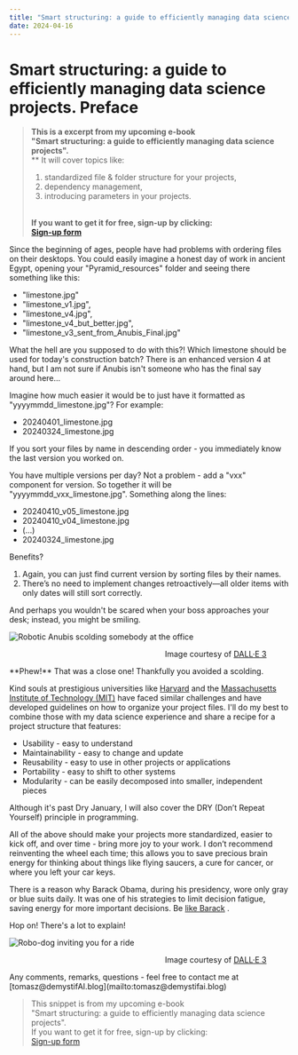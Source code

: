 ```yaml
---
title: "Smart structuring: a guide to efficiently managing data science projects. Preface"
date: 2024-04-16
---
```

<!-- MailerLite Universal -->
<script>
    (function(w,d,e,u,f,l,n){w[f]=w[f]||function(){(w[f].q=w[f].q||[])
    .push(arguments);},l=d.createElement(e),l.async=1,l.src=u,
    n=d.getElementsByTagName(e)[0],n.parentNode.insertBefore(l,n);})
    (window,document,'script','https://assets.mailerlite.com/js/universal.js','ml');
    ml('account', '908065');
</script>
<!-- End MailerLite Universal -->

# Smart structuring: a guide to efficiently managing data science projects. Preface

> **This is a excerpt from my upcoming e-book** <br>
> **"Smart structuring: a guide to efficiently managing data science projects".** <br>
> ** It will cover topics like: <ol type ="1"> <li>standardized file & folder structure for your projects, </li> <li>dependency management,</li> <li>introducing parameters in your projects.</li></ol> <br>
> **If you want to get it for free, sign-up by clicking:** <br>
> **<a class="ml-onclick-form" href="javascript:void(0)" onclick="ml('show', '2qBuzz', true)">Sign-up form</a>** <br>

Since the beginning of ages, people have had problems with ordering files on their desktops. You could easily imagine a honest day of work in ancient Egypt, opening your "Pyramid_resources" folder and seeing there something like this:
- "limestone.jpg"
- "limestone_v1.jpg", 
- "limestone_v4.jpg", 
- "limestone_v4_but_better.jpg", 
- "limestone_v3_sent_from_Anubis_Final.jpg" 
  
What the hell are you supposed to do with this?! Which limestone should be used for today's construction batch? There is an enhanced version 4 at hand, but I am not sure if Anubis isn't someone who has the final say around here...

Imagine how much easier it would be to just have it formatted as "yyyymmdd_limestone.jpg"? For example:
- 20240401_limestone.jpg
- 20240324_limestone.jpg

If you sort your files by name in descending order - you immediately know the last version you worked on.

You have multiple versions per day? Not a problem - add a "vxx" component for version. So together it will be "yyyymmdd_vxx_limestone.jpg". Something along the lines:
- 20240410_v05_limestone.jpg
- 20240410_v04_limestone.jpg
- (...)
- 20240324_limestone.jpg

Benefits?
<ol type="1">
 <li> Again, you can just find current version by sorting files by their names.</li>
 <li> There’s no need to implement changes retroactively—all older items with only dates will still sort correctly.</li>
</ol>
And perhaps you wouldn't be scared when your boss approaches your desk; instead, you might be smiling.
  
![Robotic Anubis scolding somebody at the office](../../../assets/images/P002/P002_RoboAnubis.webp)
<figure>
<div align="right">
<figcaption>Image courtesy of <a href="https://openai.com/dall-e-3" target="_blank">DALL·E 3</a></figcaption>
</div>
</figure>
**Phew!** That was a close one! Thankfully you avoided a scolding.
  
Kind souls at prestigious universities like <a href="https://datamanagement.hms.harvard.edu/plan-design/file-naming-conventions" target="_blank">Harvard</a> and the <a href="https://mitcommlab.mit.edu/broad/commkit/file-structure/" target="_blank">Massachusetts Institute of Technology (MIT)</a> have faced similar challenges and have developed guidelines on how to organize your project files. I'll do my best to combine those with my data science experience and share a recipe for a project structure that features:	
  
- Usability - easy to understand
- Maintainability - easy to change and update
- Reusability - easy to use in other projects or applications
- Portability - easy to shift to other systems
- Modularity - can be easily decomposed into smaller, independent pieces
  
Although it's past Dry January, I will also cover the DRY (Don’t Repeat Yourself) principle in programming.
  
All of the above should make your projects more standardized, easier to kick off, and over time - bring more joy to your work. I don’t recommend reinventing the wheel each time; this allows you to save precious brain energy for thinking about things like flying saucers, a cure for cancer, or where you left your car keys.
  
There is a reason why Barack Obama, during his presidency, wore only gray or blue suits daily. It was one of his strategies to limit decision fatigue, saving energy for more important decisions. Be <a href="https://www.fastcompany.com/3026265/always-wear-the-same-suit-obamas-presidential-productivity-secrets" target="_blank">like Barack</a> .
  
Hop on! There's a lot to explain!
  
![Robo-dog inviting you for a ride](../../../assets/images/P002/P002_HopOn.webp)
<figure>
<div align="right">
<figcaption>Image courtesy of <a href="https://openai.com/dall-e-3" target="_blank">DALL·E 3</a></figcaption>
</div>
</figure>
Any comments, remarks, questions - feel free to contact me at [tomasz@demystifAI.blog](mailto:tomasz@demystifai.blog) 
  
> This snippet is from my upcoming e-book <br>
> "Smart structuring: a guide to efficiently managing data science projects". <br>
> If you want to get it for free, sign-up by clicking: <br>
> <a class="ml-onclick-form" href="javascript:void(0)" onclick="ml('show', '2qBuzz', true)">Sign-up form</a> <br>